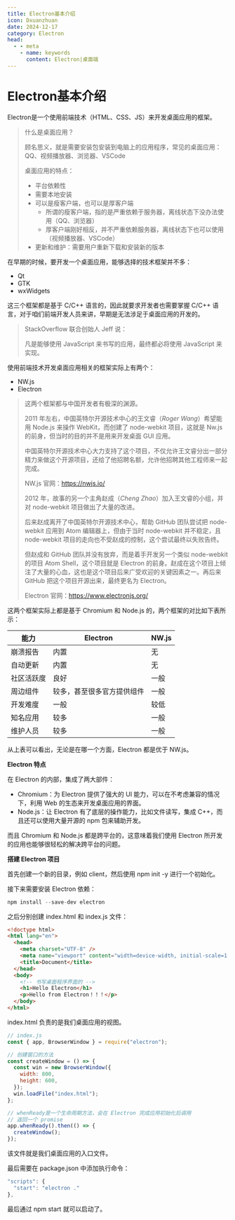 ```yaml
---
title: Electron基本介绍
icon: Dxuanzhuan
date: 2024-12-17
category: Electron
head:
  - - meta
    - name: keywords
      content: Electron|桌面端
---
```


# Electron基本介绍

Electron是一个使用前端技术（HTML、CSS、JS）来开发桌面应用的框架。

> 什么是桌面应用？
>
> 顾名思义，就是需要安装包安装到电脑上的应用程序，常见的桌面应用：QQ、视频播放器、浏览器、VSCode
>
> 桌面应用的特点：
>
> - 平台依赖性
> - 需要本地安装
> - 可以是瘦客户端，也可以是厚客户端
>   - 所谓的瘦客户端，指的是严重依赖于服务器，离线状态下没办法使用（QQ、浏览器）
>   - 厚客户端刚好相反，并不严重依赖服务器，离线状态下也可以使用（视频播放器、VSCode）
> - 更新和维护：需要用户重新下载和安装新的版本

在早期的时候，要开发一个桌面应用，能够选择的技术框架并不多：

- Qt
- GTK
- wxWidgets

这三个框架都是基于 C/C++ 语言的，因此就要求开发者也需要掌握 C/C++ 语言，对于咱们前端开发人员来讲，早期是无法涉足于桌面应用的开发的。

> StackOverflow 联合创始人 Jeff 说：
>
> 凡是能够使用 JavaScript 来书写的应用，最终都必将使用 JavaScript 来实现。

使用前端技术开发桌面应用相关的框架实际上有两个：

- NW.js
- Electron

> 这两个框架都与中国开发者有极深的渊源。
>
> 2011 年左右，中国英特尔开源技术中心的王文睿（_Roger Wang_）希望能用 Node.js 来操作 WebKit，而创建了 node-webkit 项目，这就是 Nw.js 的前身，但当时的目的并不是用来开发桌面 GUI 应用。
>
> 中国英特尔开源技术中心大力支持了这个项目，不仅允许王文睿分出一部分精力来做这个开源项目，还给了他招聘名额，允许他招聘其他工程师来一起完成。
>
> NW.js 官网：https://nwjs.io/
>
> 2012 年，故事的另一个主角赵成（_Cheng Zhao_）加入王文睿的小组，并对 node-webkit 项目做出了大量的改进。
>
> 后来赵成离开了中国英特尔开源技术中心，帮助 GitHub 团队尝试把 node-webkit 应用到 Atom 编辑器上，但由于当时 node-webkit 并不稳定，且 node-webkit 项目的走向也不受赵成的控制，这个尝试最终以失败告终。
>
> 但赵成和 GitHub 团队并没有放弃，而是着手开发另一个类似 node-webkit 的项目 Atom Shell，这个项目就是 Electron 的前身。赵成在这个项目上倾注了大量的心血，这也是这个项目后来广受欢迎的关键因素之一。再后来 GitHub 把这个项目开源出来，最终更名为 Electron。
>
> Electron 官网：https://www.electronjs.org/

这两个框架实际上都是基于 Chromium 和 Node.js 的，两个框架的对比如下表所示：

| 能力       | Electron                   | NW.js |
| ---------- | -------------------------- | ----- |
| 崩溃报告   | 内置                       | 无    |
| 自动更新   | 内置                       | 无    |
| 社区活跃度 | 良好                       | 一般  |
| 周边组件   | 较多，甚至很多官方提供组件 | 一般  |
| 开发难度   | 一般                       | 较低  |
| 知名应用   | 较多                       | 一般  |
| 维护人员   | 较多                       | 一般  |

从上表可以看出，无论是在哪一个方面，Electron 都是优于 NW.js。

**Electron 特点**

在 Electron 的内部，集成了两大部件：

- Chromium：为 Electron 提供了强大的 UI 能力，可以在不考虑兼容的情况下，利用 Web 的生态来开发桌面应用的界面。
- Node.js：让 Electron 有了底层的操作能力，比如文件读写，集成 C++，而且还可以使用大量开源的 npm 包来辅助开发。

而且 Chromium 和 Node.js 都是跨平台的，这意味着我们使用 Electron 所开发的应用也能够很轻松的解决跨平台的问题。

**搭建 Electron 项目**

首先创建一个新的目录，例如 client，然后使用 npm init -y 进行一个初始化。

接下来需要安装 Electron 依赖：

```js
npm install --save-dev electron
```

之后分别创建 index.html 和 index.js 文件：

```html
<!doctype html>
<html lang="en">
  <head>
    <meta charset="UTF-8" />
    <meta name="viewport" content="width=device-width, initial-scale=1.0" />
    <title>Document</title>
  </head>
  <body>
    <!-- 书写桌面程序界面的 -->
    <h1>Hello Electron</h1>
    <p>Hello from Electron！！！</p>
  </body>
</html>
```

index.html 负责的是我们桌面应用的视图。

```js
// index.js
const { app, BrowserWindow } = require("electron");

// 创建窗口的方法
const createWindow = () => {
  const win = new BrowserWindow({
    width: 800,
    height: 600,
  });
  win.loadFile("index.html");
};

// whenReady是一个生命周期方法，会在 Electron 完成应用初始化后调用
// 返回一个 promise
app.whenReady().then(() => {
  createWindow();
});
```

该文件就是我们桌面应用的入口文件。

最后需要在 package.json 中添加执行命令：

```js
"scripts": {
  "start": "electron ."
},
```

最后通过 npm start 就可以启动了。

